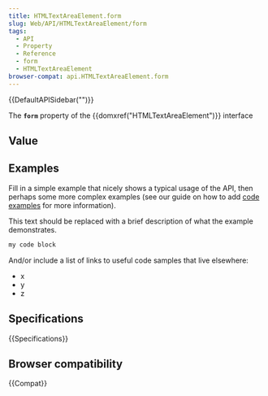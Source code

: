 ```yaml
---
title: HTMLTextAreaElement.form
slug: Web/API/HTMLTextAreaElement/form
tags:
  - API
  - Property
  - Reference
  - form
  - HTMLTextAreaElement
browser-compat: api.HTMLTextAreaElement.form
---
```

{{DefaultAPISidebar("")}}

The **`form`** property of the {{domxref("HTMLTextAreaElement")}} interface 

## Value



## Examples

Fill in a simple example that nicely shows a typical usage of the API, then perhaps some more complex examples (see our guide on how to add [code examples](/en-US/docs/MDN/Contribute/Structures/Code_examples) for more information).

This text should be replaced with a brief description of what the example demonstrates.

```js
my code block
```

And/or include a list of links to useful code samples that live elsewhere:

*   x
*   y
*   z

## Specifications

{{Specifications}}

## Browser compatibility

{{Compat}}


